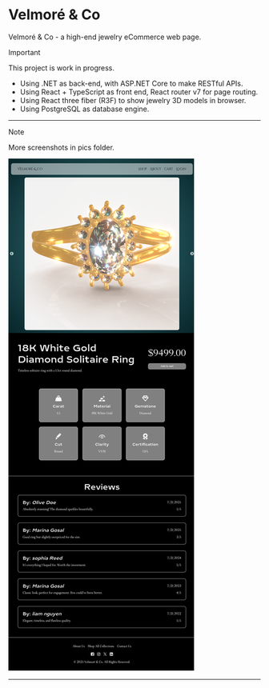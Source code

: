 # Velmoré & Co
Velmoré & Co - a high-end jewelry eCommerce web page.

> [!IMPORTANT]
> This project is work in progress.

- Using .NET as back-end, with ASP.NET Core to make RESTful APIs.
- Using React + TypeScript as front end, React router v7 for page routing.
- Using React three fiber (R3F) to show jewelry 3D models in browser.
- Using PostgreSQL as database engine.

---
> [!NOTE]
> More screenshots in pics folder.

![Screenshot](pics/screenshot.png)

---
